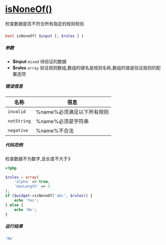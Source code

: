 [isNoneOf()](http://twinh.github.io/widget/api/isNoneOf)
========================================================

检查数据是否不符合所有指定的规则校验

### 
```php
bool isNoneOf( $input [, $rules ] )
```

##### 参数
* **$input** `mixed` 待验证的数据
* **$rules** `array` 验证规则数组,数组的键名是规则名称,数组的值是验证规则的配置选项

##### 错误信息
| **名称**              | **信息**                                                       | 
|-----------------------|----------------------------------------------------------------|
| `invalid`             | %name%必须满足以下所有规则                                     |
| `notString`           | %name%必须是字符串                                             |
| `negative`            | %name%不合法                                                   |

##### 代码范例
检查数据不为数字,且长度不大于3
```php
<?php

$rules = array(
    'alpha' => true,
    'maxLength' => 3
);
if ($widget->isNoneOf('abc', $rules)) {
    echo 'Yes';
} else {
    echo 'No';
}
```
##### 运行结果
```php
'No'
```
